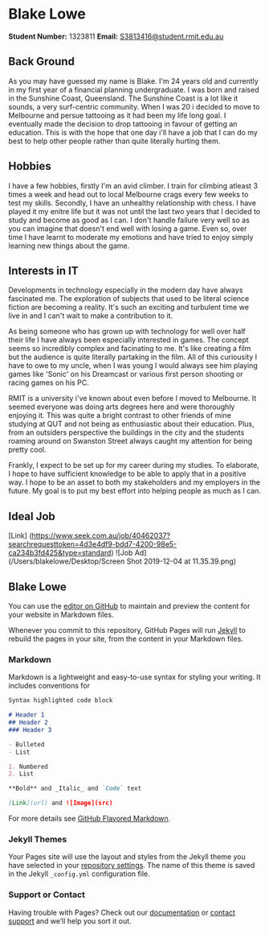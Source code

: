 # Blake Lowe

**Student Number:** 1323811
**Email:** S3813416@student.rmit.edu.au

## **Back Ground**
As you may have guessed my name is Blake. I'm 24 years old and currently in my first year of a financial planning undergraduate.
I was born and raised in the Sunshine Coast, Queensland. The Sunshine Coast is a lot like it sounds, a very surf-centric community. When I was 20 i decided to move to Melbourne and persue tattooing as it had been my life long goal. I eventually made the decision to drop tattooing in favour of getting an education. This is with the hope that one day i'll have a job that I can do my best to help other people rather than quite literally hurting them. 

## **Hobbies**
I have a few hobbies, firstly I'm an avid climber. I train for climbing atleast 3 times a week and head out to local Melbourne crags every few weeks to test my skills. Secondly, I have an unhealthy relationship with chess. I have played it my enitre life but it was not until the last two years that I decided to study and become as good as I can. I don't handle failure very well so as you can imagine that doesn't end well with losing a game. Even so, over time I have learnt to moderate my emotions and have tried to enjoy simply learning new things about the game. 

## **Interests in IT**
Developments in technology especially in the modern day have always fascinated me. The exploration of subjects that used to be literal science fiction are becoming a reality. It's such an exciting and turbulent time we live in and I can't wait to make a contribution to it.

As being someone who has grown up with technology for well over half their life I have always been especially interested in games. The concept seems so incredibly complex and facinating to me. It's like creating a film but the audience is quite literally partaking in the film. All of this curiousity I have to owe to my uncle, when I was young I would always see him playing games like 'Sonic' on his Dreamcast or various first person shooting or racing games on his PC. 

RMIT is a university i've known about even before I moved to Melbourne. It seemed everyone was doing arts degrees here and were thoroughly enjoying it. This was quite a bright contrast to other friends of mine studying at QUT and not being as enthusiastic about their education. Plus, from an outsiders perspective the buildings in the city and the students roaming around on Swanston Street always caught my attention for being pretty cool. 

Frankly, I expect to be set up for my career during my studies. To elaborate, I hope to have sufficient knowledge to be able to apply that in a positive way. I hope to be an asset to both my stakeholders and my employers in the future. My goal is to put my best effort into helping people as much as I can. 


## **Ideal Job**
[Link] (https://www.seek.com.au/job/40462037?searchrequesttoken=4d3e4df9-bdd7-4200-98e5-ca234b3fd425&type=standard)
![Job Ad](/Users/blakelowe/Desktop/Screen Shot 2019-12-04 at 11.35.39.png)






## Blake Lowe

You can use the [editor on GitHub](https://github.com/Blakelowe95/assignment1/edit/master/README.md) to maintain and preview the content for your website in Markdown files.

Whenever you commit to this repository, GitHub Pages will run [Jekyll](https://jekyllrb.com/) to rebuild the pages in your site, from the content in your Markdown files.

### Markdown

Markdown is a lightweight and easy-to-use syntax for styling your writing. It includes conventions for

```markdown
Syntax highlighted code block

# Header 1
## Header 2
### Header 3

- Bulleted
- List

1. Numbered
2. List

**Bold** and _Italic_ and `Code` text

[Link](url) and ![Image](src)
```

For more details see [GitHub Flavored Markdown](https://guides.github.com/features/mastering-markdown/).

### Jekyll Themes

Your Pages site will use the layout and styles from the Jekyll theme you have selected in your [repository settings](https://github.com/Blakelowe95/assignment1/settings). The name of this theme is saved in the Jekyll `_config.yml` configuration file.

### Support or Contact

Having trouble with Pages? Check out our [documentation](https://help.github.com/categories/github-pages-basics/) or [contact support](https://github.com/contact) and we’ll help you sort it out.
